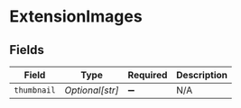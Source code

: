 # ExtensionImages


## Fields

| Field              | Type               | Required           | Description        |
| ------------------ | ------------------ | ------------------ | ------------------ |
| `thumbnail`        | *Optional[str]*    | :heavy_minus_sign: | N/A                |